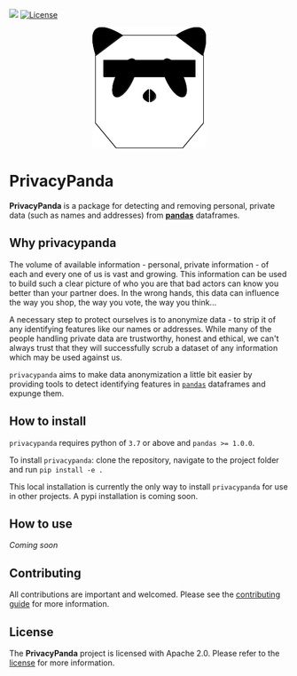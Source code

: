 ![](https://github.com/TTitcombe/PrivacyPanda/workflows/Test%20build/badge.svg)
[![License](https://img.shields.io/badge/License-Apache%202.0-blue.svg)](./LICENSE)


<p align="center">
  <img src="images/logo.png">
</p>

# PrivacyPanda
**PrivacyPanda** is a package for detecting and removing personal, private data (such as names and addresses) from [**pandas**][pandas] dataframes.

## Why privacypanda
The volume of available information - personal, private information - of each and every one of us is vast and growing. This information can be used to build such a clear picture of who you are that bad actors can know you better than your partner does. In the wrong hands, this data can influence the way you shop, the way you vote, the way you think...

A necessary step to protect ourselves is to anonymize data - to strip it of any identifying features like our names or addresses. While many of the people handling private data are trustworthy, honest and ethical, we can't always trust that they will successfully scrub a dataset of any information which may be used against us.

`privacypanda` aims to make data anonymization a little bit easier by providing tools to detect identifying features in [`pandas`][pandas] dataframes and expunge them.

## How to install
`privacypanda` requires python of `3.7` or above and `pandas >= 1.0.0`.

To install `privacypanda`: clone the repository, navigate to the project folder and run `pip install -e .`

This local installation is currently the only way to install `privacypanda` for use in other projects. A pypi installation is coming soon.

## How to use
_Coming soon_

## Contributing
All contributions are important and welcomed. Please see the [contributing guide](./CONTRIBUTING.md) for more information.

## License
The **PrivacyPanda** project is licensed with Apache 2.0. Please refer to the [license](./LICENSE) for more information.


[pandas]: https://pandas.pydata.org/
